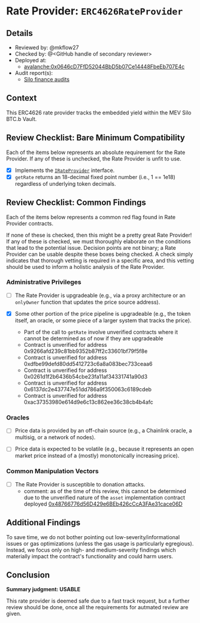 # Rate Provider: `ERC4626RateProvider`

## Details
- Reviewed by: @mkflow27
- Checked by: @\<GitHub handle of secondary reviewer\>
- Deployed at:
    - [avalanche:0x0646cD7FfD52044BbD5b07Ce14448FbeEb707E4c](https://snowscan.xyz/address/0x0646cd7ffd52044bbd5b07ce14448fbeeb707e4c#code)
- Audit report(s):
    - [Silo finance audits](https://docs.silo.finance/docs/audits/)

## Context
This ERC4626 rate provider tracks the embedded yield within the MEV Silo BTC.b Vault.

## Review Checklist: Bare Minimum Compatibility
Each of the items below represents an absolute requirement for the Rate Provider. If any of these is unchecked, the Rate Provider is unfit to use.

- [x] Implements the [`IRateProvider`](https://github.com/balancer/balancer-v2-monorepo/blob/bc3b3fee6e13e01d2efe610ed8118fdb74dfc1f2/pkg/interfaces/contracts/pool-utils/IRateProvider.sol) interface.
- [x] `getRate` returns an 18-decimal fixed point number (i.e., 1 == 1e18) regardless of underlying token decimals.

## Review Checklist: Common Findings
Each of the items below represents a common red flag found in Rate Provider contracts.

If none of these is checked, then this might be a pretty great Rate Provider! If any of these is checked, we must thoroughly elaborate on the conditions that lead to the potential issue. Decision points are not binary; a Rate Provider can be usable despite these boxes being checked. A check simply indicates that thorough vetting is required in a specific area, and this vetting should be used to inform a holistic analysis of the Rate Provider.

### Administrative Privileges
- [ ] The Rate Provider is upgradeable (e.g., via a proxy architecture or an `onlyOwner` function that updates the price source address).

- [x] Some other portion of the price pipeline is upgradeable (e.g., the token itself, an oracle, or some piece of a larger system that tracks the price).
    - Part of the call to `getRate` involve unverified contracts where it cannot be determined as of now if they are upgradeable
    - Contract is unverified for address 0x9266afd239c81bb9352b87ff2c33601bf79f5f8e
    - Contract is unverified for address 0xdfbe99defd80dd5412723c6a8a083bec733ceaa6
    - Contract is unverified for address 0x0261d1f2b6436b54cbe23fa11af34331741a90d3
    - Contract is unverified for address 0x6137dc2e437747e51dd786a9f350063c6189cdeb
    - Contract is unverified for address 0xac37353980e614d9e6c13c862ee36c38cb4b4afc

### Oracles
- [ ] Price data is provided by an off-chain source (e.g., a Chainlink oracle, a multisig, or a network of nodes).

- [ ] Price data is expected to be volatile (e.g., because it represents an open market price instead of a (mostly) monotonically increasing price).

### Common Manipulation Vectors
- [ ] The Rate Provider is susceptible to donation attacks.
    - comment: as of the time of this review, this cannot be determined due to the unverified nature of the `asset` implementation contract deployed [0x48766776d56D429e6BEb426cCcA3FAe31cace06D](https://snowscan.xyz/address/0x48766776d56d429e6beb426ccca3fae31cace06d#code)

## Additional Findings
To save time, we do not bother pointing out low-severity/informational issues or gas optimizations (unless the gas usage is particularly egregious). Instead, we focus only on high- and medium-severity findings which materially impact the contract's functionality and could harm users.

## Conclusion
**Summary judgment: USABLE**

This rate provider is deemed safe due to a fast track request, but a further review should be done, once all the requirements for autmated review are given.
